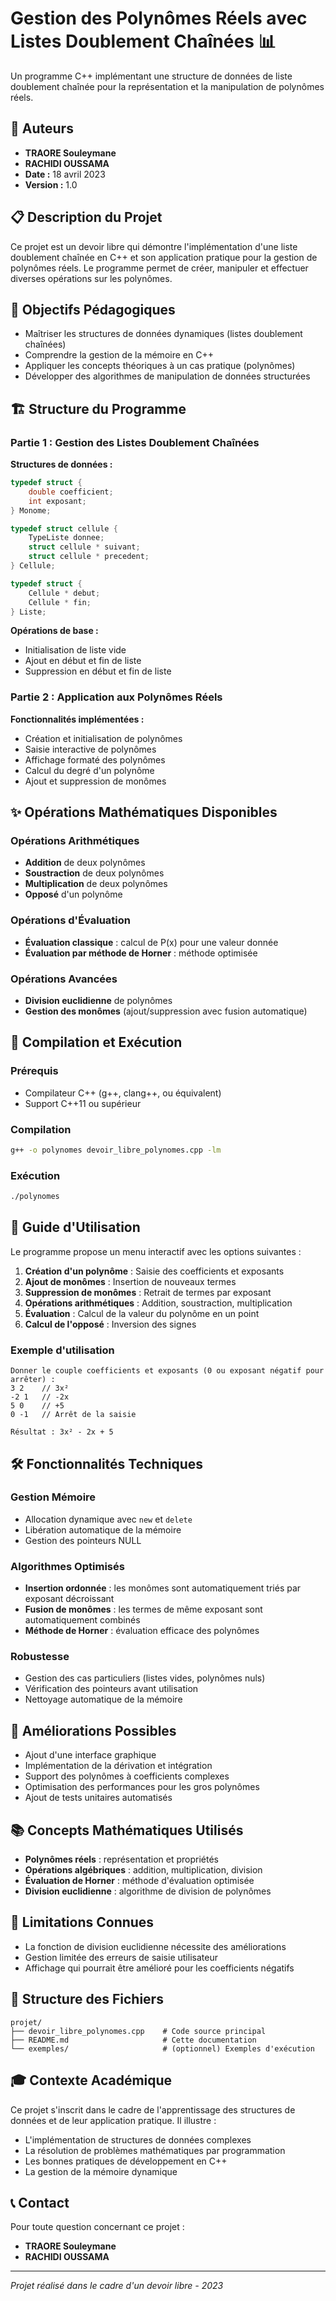 # Gestion des Polynômes Réels avec Listes Doublement Chaînées 📊

Un programme C++ implémentant une structure de données de liste doublement chaînée pour la représentation et la manipulation de polynômes réels.

## 👥 Auteurs

- **TRAORE Souleymane**
- **RACHIDI OUSSAMA**
- **Date :** 18 avril 2023
- **Version :** 1.0

## 📋 Description du Projet

Ce projet est un devoir libre qui démontre l'implémentation d'une liste doublement chaînée en C++ et son application pratique pour la gestion de polynômes réels. Le programme permet de créer, manipuler et effectuer diverses opérations sur les polynômes.

## 🎯 Objectifs Pédagogiques

- Maîtriser les structures de données dynamiques (listes doublement chaînées)
- Comprendre la gestion de la mémoire en C++
- Appliquer les concepts théoriques à un cas pratique (polynômes)
- Développer des algorithmes de manipulation de données structurées

## 🏗️ Structure du Programme

### Partie 1 : Gestion des Listes Doublement Chaînées

**Structures de données :**
```cpp
typedef struct {
    double coefficient;
    int exposant;
} Monome;

typedef struct cellule {
    TypeListe donnee;
    struct cellule * suivant;
    struct cellule * precedent;
} Cellule;

typedef struct {
    Cellule * debut;
    Cellule * fin;
} Liste;
```

**Opérations de base :**
- Initialisation de liste vide
- Ajout en début et fin de liste
- Suppression en début et fin de liste

### Partie 2 : Application aux Polynômes Réels

**Fonctionnalités implémentées :**
- Création et initialisation de polynômes
- Saisie interactive de polynômes
- Affichage formaté des polynômes
- Calcul du degré d'un polynôme
- Ajout et suppression de monômes

## ✨ Opérations Mathématiques Disponibles

### Opérations Arithmétiques
- **Addition** de deux polynômes
- **Soustraction** de deux polynômes
- **Multiplication** de deux polynômes
- **Opposé** d'un polynôme

### Opérations d'Évaluation
- **Évaluation classique** : calcul de P(x) pour une valeur donnée
- **Évaluation par méthode de Horner** : méthode optimisée

### Opérations Avancées
- **Division euclidienne** de polynômes
- **Gestion des monômes** (ajout/suppression avec fusion automatique)

## 🚀 Compilation et Exécution

### Prérequis
- Compilateur C++ (g++, clang++, ou équivalent)
- Support C++11 ou supérieur

### Compilation
```bash
g++ -o polynomes devoir_libre_polynomes.cpp -lm
```

### Exécution
```bash
./polynomes
```

## 📖 Guide d'Utilisation

Le programme propose un menu interactif avec les options suivantes :

1. **Création d'un polynôme** : Saisie des coefficients et exposants
2. **Ajout de monômes** : Insertion de nouveaux termes
3. **Suppression de monômes** : Retrait de termes par exposant
4. **Opérations arithmétiques** : Addition, soustraction, multiplication
5. **Évaluation** : Calcul de la valeur du polynôme en un point
6. **Calcul de l'opposé** : Inversion des signes

### Exemple d'utilisation
```
Donner le couple coefficients et exposants (0 ou exposant négatif pour arrêter) : 
3 2    // 3x²
-2 1   // -2x
5 0    // +5
0 -1   // Arrêt de la saisie

Résultat : 3x² - 2x + 5
```

## 🛠️ Fonctionnalités Techniques

### Gestion Mémoire
- Allocation dynamique avec `new` et `delete`
- Libération automatique de la mémoire
- Gestion des pointeurs NULL

### Algorithmes Optimisés
- **Insertion ordonnée** : les monômes sont automatiquement triés par exposant décroissant
- **Fusion de monômes** : les termes de même exposant sont automatiquement combinés
- **Méthode de Horner** : évaluation efficace des polynômes

### Robustesse
- Gestion des cas particuliers (listes vides, polynômes nuls)
- Vérification des pointeurs avant utilisation
- Nettoyage automatique de la mémoire

## 🔧 Améliorations Possibles

- Ajout d'une interface graphique
- Implémentation de la dérivation et intégration
- Support des polynômes à coefficients complexes
- Optimisation des performances pour les gros polynômes
- Ajout de tests unitaires automatisés

## 📚 Concepts Mathématiques Utilisés

- **Polynômes réels** : représentation et propriétés
- **Opérations algébriques** : addition, multiplication, division
- **Évaluation de Horner** : méthode d'évaluation optimisée
- **Division euclidienne** : algorithme de division de polynômes

## 🐛 Limitations Connues

- La fonction de division euclidienne nécessite des améliorations
- Gestion limitée des erreurs de saisie utilisateur
- Affichage qui pourrait être amélioré pour les coefficients négatifs

## 📄 Structure des Fichiers

```
projet/
├── devoir_libre_polynomes.cpp    # Code source principal
├── README.md                     # Cette documentation
└── exemples/                     # (optionnel) Exemples d'exécution
```

## 🎓 Contexte Académique

Ce projet s'inscrit dans le cadre de l'apprentissage des structures de données et de leur application pratique. Il illustre :

- L'implémentation de structures de données complexes
- La résolution de problèmes mathématiques par programmation
- Les bonnes pratiques de développement en C++
- La gestion de la mémoire dynamique

## 📞 Contact

Pour toute question concernant ce projet :
- **TRAORE Souleymane**
- **RACHIDI OUSSAMA**

---
*Projet réalisé dans le cadre d'un devoir libre - 2023*
